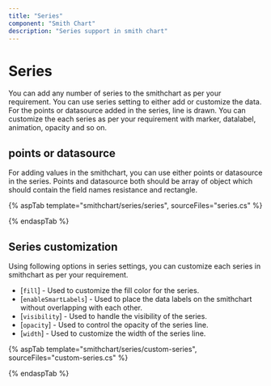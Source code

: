 ```yaml
---
title: "Series"
component: "Smith Chart"
description: "Series support in smith chart"
---
```


# Series

You can add any number of series to the smithchart as per your requirement. You can use series setting to either add or customize the data. For the points or datasource added in the series, line is drawn. You can customize the each series as per your requirement with marker, datalabel, animation, opacity and so on.

## points or datasource

For adding values in the smithchart, you can use either points or datasource in the series. Points and datasource both should be array of object which should contain the field names resistance and rectangle.

{% aspTab template="smithchart/series/series", sourceFiles="series.cs" %}

{% endaspTab %}

## Series customization

Using following options in series settings, you can customize each series in smithchart as per your requirement.

* [`fill`] - Used to customize the fill color for the series.
* [`enableSmartLabels`] - Used to place the data labels on the smithchart without overlapping with each other.
* [`visibility`] - Used to handle the visibility of the series.
* [`opacity`] - Used to control the opacity of the series line.
* [`width`] - Used to customize the width of the series line.

{% aspTab template="smithchart/series/custom-series", sourceFiles="custom-series.cs" %}

{% endaspTab %}